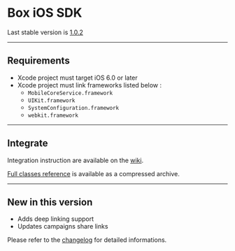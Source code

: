 # Box iOS SDK

Last stable version is [1.0.2][archive]

---
## Requirements

- Xcode project must target iOS 6.0 or later
- Xcode project must link frameworks listed below :
	- `MobileCoreService.framework`
	- `UIKit.framework`
	- `SystemConfiguration.framework`
	- `webkit.framework`

---
## Integrate

Integration instruction are available on the [wiki][wiki].

[Full classes reference][reference] is available as a compressed archive.

---
## New in this version

- Adds deep linking support
- Updates campaigns share links

Please refer to the [changelog][changelog] for detailed informations.


[archive]: https://github.com/Adictiz/box-ios-sdk/blob/master/Box-IOS-SDK-1.0.2.zip "Box iOS SDK archive"
[wiki]: https://github.com/Adictiz/box-ios-sdk/wiki "Box iOS SDK Wiki home page"
[reference]: https://github.com/Adictiz/box-ios-sdk/raw/master/Box-IOS-SDK-1.0.2-reference.zip "Box iOS SDK Classes Reference archive"
[changelog]: https://github.com/Adictiz/box-ios-sdk/blob/master/CHANGELOG.md "Box iOS SDK changelog"
